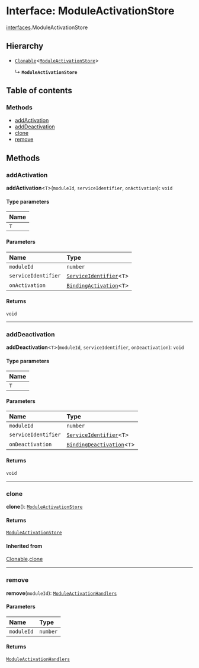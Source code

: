 # Interface: ModuleActivationStore

[interfaces](/auto-docs/free-layout-editor/modules/interfaces.md).ModuleActivationStore

## Hierarchy

* [`Clonable`](/auto-docs/free-layout-editor/interfaces/interfaces.Clonable.md)<[`ModuleActivationStore`](/auto-docs/free-layout-editor/interfaces/interfaces.ModuleActivationStore.md)>

  ↳ **`ModuleActivationStore`**

## Table of contents

### Methods

* [addActivation](/auto-docs/free-layout-editor/interfaces/interfaces.ModuleActivationStore.md#addactivation)
* [addDeactivation](/auto-docs/free-layout-editor/interfaces/interfaces.ModuleActivationStore.md#adddeactivation)
* [clone](/auto-docs/free-layout-editor/interfaces/interfaces.ModuleActivationStore.md#clone)
* [remove](/auto-docs/free-layout-editor/interfaces/interfaces.ModuleActivationStore.md#remove)

## Methods

### addActivation

**addActivation**<`T`>(`moduleId`, `serviceIdentifier`, `onActivation`): `void`

#### Type parameters

| Name |
| :------ |
| `T` |

#### Parameters

| Name | Type |
| :------ | :------ |
| `moduleId` | `number` |
| `serviceIdentifier` | [`ServiceIdentifier`](/auto-docs/free-layout-editor/types/interfaces.ServiceIdentifier.md)<`T`> |
| `onActivation` | [`BindingActivation`](/auto-docs/free-layout-editor/types/interfaces.BindingActivation.md)<`T`> |

#### Returns

`void`

***

### addDeactivation

**addDeactivation**<`T`>(`moduleId`, `serviceIdentifier`, `onDeactivation`): `void`

#### Type parameters

| Name |
| :------ |
| `T` |

#### Parameters

| Name | Type |
| :------ | :------ |
| `moduleId` | `number` |
| `serviceIdentifier` | [`ServiceIdentifier`](/auto-docs/free-layout-editor/types/interfaces.ServiceIdentifier.md)<`T`> |
| `onDeactivation` | [`BindingDeactivation`](/auto-docs/free-layout-editor/types/interfaces.BindingDeactivation.md)<`T`> |

#### Returns

`void`

***

### clone

**clone**(): [`ModuleActivationStore`](/auto-docs/free-layout-editor/interfaces/interfaces.ModuleActivationStore.md)

#### Returns

[`ModuleActivationStore`](/auto-docs/free-layout-editor/interfaces/interfaces.ModuleActivationStore.md)

#### Inherited from

[Clonable](/auto-docs/free-layout-editor/interfaces/interfaces.Clonable.md).[clone](/auto-docs/free-layout-editor/interfaces/interfaces.Clonable.md#clone)

***

### remove

**remove**(`moduleId`): [`ModuleActivationHandlers`](/auto-docs/free-layout-editor/interfaces/interfaces.ModuleActivationHandlers.md)

#### Parameters

| Name | Type |
| :------ | :------ |
| `moduleId` | `number` |

#### Returns

[`ModuleActivationHandlers`](/auto-docs/free-layout-editor/interfaces/interfaces.ModuleActivationHandlers.md)
